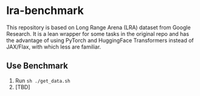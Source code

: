 # lra-benchmark

This repository is based on Long Range Arena (LRA) dataset from Google Research. It is a lean wrapper for some tasks in the original repo and has the advantage of using PyTorch and HuggingFace Transformers instead of JAX/Flax, with which less are familiar.

## Use Benchmark
1. Run `sh ./get_data.sh`
2. [TBD]
